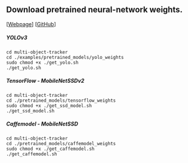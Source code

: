 ## Download pretrained neural-network weights.
[[Webpage](https://adipandas.github.io/multi-object-tracker/)]
[[GitHub](https://github.com/adipandas/multi-object-tracker)]

##### YOLOv3

```
cd multi-object-tracker
cd ./examples/pretrained_models/yolo_weights
sudo chmod +x ./get_yolo.sh
./get_yolo.sh
```

##### TensorFlow - MobileNetSSDv2
```
cd multi-object-tracker
cd ./pretrained_models/tensorflow_weights
sudo chmod +x ./get_ssd_model.sh
./get_ssd_model.sh
```

##### Caffemodel - MobileNetSSD
```
cd multi-object-tracker
cd ./pretrained_models/caffemodel_weights
sudo chmod +x ./get_caffemodel.sh
./get_caffemodel.sh
```
